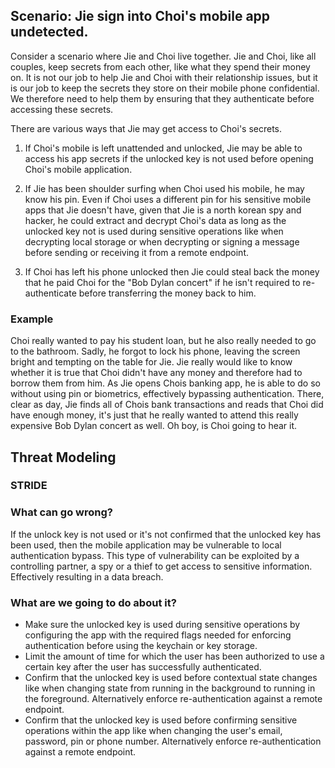 ## Scenario: Jie sign into Choi's mobile app undetected. 
 
Consider a scenario where Jie and Choi live together. Jie and Choi, like all couples, keep secrets from each other, like what they spend their money on. It is not our job to help Jie and Choi with their relationship issues, but it is our job to keep the secrets they store on their mobile phone confidential. We therefore need to help them by ensuring that they authenticate before accessing these secrets. 
 
There are various ways that Jie may get access to Choi's secrets. 
 
1. If Choi's mobile is left unattended and unlocked, Jie may be able to access his app secrets if the unlocked key is not used before opening Choi's mobile application. 
 
2. If Jie has been shoulder surfing when Choi used his mobile, he may know his pin. Even if Choi uses a different pin for his sensitive mobile apps that Jie doesn't have, given that Jie is a north korean spy and hacker, he could extract and decrypt Choi's data as long as the unlocked key not is used during sensitive operations like when decrypting local storage or when decrypting or signing a message before sending or receiving it from a remote endpoint. 
 
3. If Choi has left his phone unlocked then Jie could steal back the money that he paid Choi for the "Bob Dylan concert" if he isn't required to re-authenticate before transferring the money back to him. 
 
### Example
 
Choi really wanted to pay his student loan, but he also really needed to go to the bathroom. Sadly, he forgot to lock his phone, leaving the screen bright and tempting on the table for Jie. Jie really would like to know whether it is true that Choi didn't have any money and therefore had to borrow them from him. As Jie opens Chois banking app, he is able to do so without using pin or biometrics, effectively bypassing authentication. There, clear as day, Jie finds all of Chois bank transactions and reads that Choi did have enough money, it's just that he really wanted to attend this really expensive Bob Dylan concert as well. Oh boy, is Choi going to hear it. 
 
## Threat Modeling

### STRIDE

### What can go wrong? 
 
If the unlock key is not used or it's not confirmed that the unlocked key has been used, then the mobile application may be vulnerable to local authentication bypass. This type of vulnerability can be exploited by a controlling partner, a spy or a thief to get access to sensitive information. Effectively resulting in a data breach. 
 
### What are we going to do about it?
 
 - Make sure the unlocked key is used during sensitive operations by configuring the app with the required flags needed for enforcing authentication before using the keychain or key storage. 
 - Limit the amount of time for which the user has been authorized to use a certain key after the user has successfully authenticated. 
 - Confirm that the unlocked key is used before contextual state changes like when changing state from running in the background to running in the foreground. Alternatively enforce re-authentication against a remote endpoint. 
 - Confirm that the unlocked key is used before confirming sensitive operations within the app like when changing the user's email, password, pin or phone number. Alternatively enforce re-authentication against a remote endpoint. 

